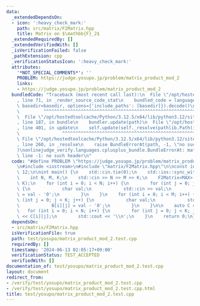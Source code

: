 ```yaml
---
data:
  _extendedDependsOn:
  - icon: ':heavy_check_mark:'
    path: src/matrix/F2Matrix.hpp
    title: Matrix on $\mathbb{F}_2$
  _extendedRequiredBy: []
  _extendedVerifiedWith: []
  _isVerificationFailed: false
  _pathExtension: cpp
  _verificationStatusIcon: ':heavy_check_mark:'
  attributes:
    '*NOT_SPECIAL_COMMENTS*': ''
    PROBLEM: https://judge.yosupo.jp/problem/matrix_product_mod_2
    links:
    - https://judge.yosupo.jp/problem/matrix_product_mod_2
  bundledCode: "Traceback (most recent call last):\n  File \"/opt/hostedtoolcache/Python/3.12.5/x64/lib/python3.12/site-packages/onlinejudge_verify/documentation/build.py\"\
    , line 71, in _render_source_code_stat\n    bundled_code = language.bundle(stat.path,\
    \ basedir=basedir, options={'include_paths': [basedir]}).decode()\n          \
    \         ^^^^^^^^^^^^^^^^^^^^^^^^^^^^^^^^^^^^^^^^^^^^^^^^^^^^^^^^^^^^^^^^^^^^^^^^^^^^^^^^^\n\
    \  File \"/opt/hostedtoolcache/Python/3.12.5/x64/lib/python3.12/site-packages/onlinejudge_verify/languages/cplusplus.py\"\
    , line 187, in bundle\n    bundler.update(path)\n  File \"/opt/hostedtoolcache/Python/3.12.5/x64/lib/python3.12/site-packages/onlinejudge_verify/languages/cplusplus_bundle.py\"\
    , line 401, in update\n    self.update(self._resolve(pathlib.Path(included), included_from=path))\n\
    \                ^^^^^^^^^^^^^^^^^^^^^^^^^^^^^^^^^^^^^^^^^^^^^^^^^^^^^^^^^\n \
    \ File \"/opt/hostedtoolcache/Python/3.12.5/x64/lib/python3.12/site-packages/onlinejudge_verify/languages/cplusplus_bundle.py\"\
    , line 260, in _resolve\n    raise BundleErrorAt(path, -1, \"no such header\"\
    )\nonlinejudge_verify.languages.cplusplus_bundle.BundleErrorAt: matrix/F2Matrix.hpp:\
    \ line -1: no such header\n"
  code: "#define PROBLEM \"https://judge.yosupo.jp/problem/matrix_product_mod_2\"\n\
    \n#include <iostream>\n#include \"matrix/F2Matrix.hpp\"\n\nconst int MAX = 1 <<\
    \ 12;\n\nint main() {\n    std::cin.tie(0);\n    std::ios::sync_with_stdio(false);\n\
    \    int N, M, K;\n    std::cin >> N >> M >> K;\n    F2Matrix<MAX> A(N, M), B(M,\
    \ K);\n    for (int i = 0; i < N; i++) {\n        for (int j = 0; j < M; j++)\
    \ {\n            char val;\n            std::cin >> val;\n            A[i][j]\
    \ = val - '0';\n        }\n    }\n    for (int i = 0; i < M; i++) {\n        for\
    \ (int j = 0; j < K; j++) {\n            char val;\n            std::cin >> val;\n\
    \            B[i][j] = val - '0';\n        }\n    }\n\n    auto C = A * B;\n \
    \   for (int i = 0; i < N; i++) {\n        for (int j = 0; j < K; j++) std::cout\
    \ << C[i][j];\n        std::cout << '\\n';\n    }\n    return 0;\n}\n"
  dependsOn:
  - src/matrix/F2Matrix.hpp
  isVerificationFile: true
  path: test/yosupo/matrix_product_mod_2.test.cpp
  requiredBy: []
  timestamp: '2024-06-13 02:05:17+09:00'
  verificationStatus: TEST_ACCEPTED
  verifiedWith: []
documentation_of: test/yosupo/matrix_product_mod_2.test.cpp
layout: document
redirect_from:
- /verify/test/yosupo/matrix_product_mod_2.test.cpp
- /verify/test/yosupo/matrix_product_mod_2.test.cpp.html
title: test/yosupo/matrix_product_mod_2.test.cpp
---
```

